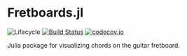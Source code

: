 # Fretboards.jl

![Lifecycle](https://img.shields.io/badge/lifecycle-experimental-orange.svg)<!--
![Lifecycle](https://img.shields.io/badge/lifecycle-maturing-blue.svg)
![Lifecycle](https://img.shields.io/badge/lifecycle-stable-green.svg)
![Lifecycle](https://img.shields.io/badge/lifecycle-retired-orange.svg)
![Lifecycle](https://img.shields.io/badge/lifecycle-archived-red.svg)
![Lifecycle](https://img.shields.io/badge/lifecycle-dormant-blue.svg) -->
[![Build Status](https://travis-ci.com/tpapp/Fretboards.jl.svg?branch=master)](https://travis-ci.com/tpapp/Fretboards.jl)
[![codecov.io](http://codecov.io/github/tpapp/Fretboards.jl/coverage.svg?branch=master)](http://codecov.io/github/tpapp/Fretboards.jl?branch=master)

Julia package for visualizing chords on the guitar fretboard.
